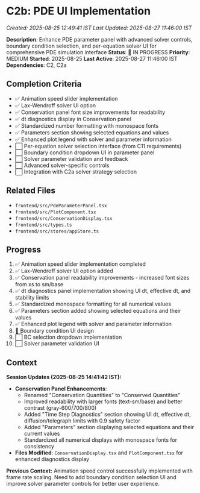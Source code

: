 # C2b: PDE UI Implementation
*Created: 2025-08-25 12:49:41 IST*
*Last Updated: 2025-08-27 11:46:00 IST*

**Description**: Enhance PDE parameter panel with advanced solver controls, boundary condition selection, and per-equation solver UI for comprehensive PDE simulation interface
**Status**: 🔄 IN PROGRESS **Priority**: MEDIUM
**Started**: 2025-08-25
**Last Active**: 2025-08-27 11:46:00 IST
**Dependencies**: C2, C2a

## Completion Criteria
- ✅ Animation speed slider implementation
- ✅ Lax-Wendroff solver UI option
- ✅ Conservation panel font size improvements for readability
- ✅ dt diagnostics display in Conservation panel
- ✅ Standardized number formatting with monospace fonts
- ✅ Parameters section showing selected equations and values
- ✅ Enhanced plot legend with solver and parameter information
- ⬜ Per-equation solver selection interface (from C11 requirements)
- ⬜ Boundary condition dropdown UI in parameter panel
- ⬜ Solver parameter validation and feedback
- ⬜ Advanced solver-specific controls
- ⬜ Integration with C2a solver strategy selection

## Related Files
- `frontend/src/PdeParameterPanel.tsx`
- `frontend/src/PlotComponent.tsx`
- `frontend/src/ConservationDisplay.tsx`
- `frontend/src/types.ts`
- `frontend/src/stores/appStore.ts`

## Progress
1. ✅ Animation speed slider implementation completed
2. ✅ Lax-Wendroff solver UI option added
3. ✅ Conservation panel readability improvements - increased font sizes from xs to sm/base
4. ✅ dt diagnostics panel implementation showing UI dt, effective dt, and stability limits
5. ✅ Standardized monospace formatting for all numerical values
6. ✅ Parameters section added showing selected equations and their values
7. ✅ Enhanced plot legend with solver and parameter information
8. 🔄 Boundary condition UI design
9. ⬜ BC selection dropdown implementation
10. ⬜ Solver parameter validation UI

## Context
**Session Updates (2025-08-25 14:41:42 IST):**
- **Conservation Panel Enhancements**: 
  - Renamed "Conservation Quantities" to "Conserved Quantities"
  - Improved readability with larger fonts (text-sm/base) and better contrast (gray-600/700/800)
  - Added "Time Step Diagnostics" section showing UI dt, effective dt, diffusion/telegraph limits with 0.9 safety factor
  - Added "Parameters" section displaying selected equations and their current values
  - Standardized all numerical displays with monospace fonts for consistency
- **Files Modified**: `ConservationDisplay.tsx` and `PlotComponent.tsx` for enhanced diagnostics display

**Previous Context:**
Animation speed control successfully implemented with frame rate scaling. Need to add boundary condition selection UI and improve solver parameter controls for better user experience.
